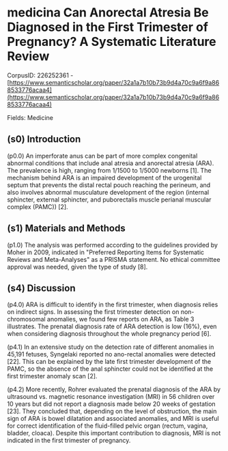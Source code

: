 # medicina Can Anorectal Atresia Be Diagnosed in the First Trimester of Pregnancy? A Systematic Literature Review

CorpusID: 226252361 - [https://www.semanticscholar.org/paper/32a1a7b10b73b9d4a70c9a6f9a868533776acaa4](https://www.semanticscholar.org/paper/32a1a7b10b73b9d4a70c9a6f9a868533776acaa4)

Fields: Medicine

## (s0) Introduction
(p0.0) An imperforate anus can be part of more complex congenital abnormal conditions that include anal atresia and anorectal atresia (ARA). The prevalence is high, ranging from 1/1500 to 1/5000 newborns [1]. The mechanism behind ARA is an impaired development of the urogenital septum that prevents the distal rectal pouch reaching the perineum, and also involves abnormal musculature development of the region (internal sphincter, external sphincter, and puborectalis muscle perianal muscular complex (PAMC)) [2].
## (s1) Materials and Methods
(p1.0) The analysis was performed according to the guidelines provided by Moher in 2009, indicated in "Preferred Reporting Items for Systematic Reviews and Meta-Analyses" as a PRISMA statement. No ethical committee approval was needed, given the type of study [8].
## (s4) Discussion
(p4.0) ARA is difficult to identify in the first trimester, when diagnosis relies on indirect signs. In assessing the first trimester detection on non-chromosomal anomalies, we found few reports on ARA, as Table 3 illustrates. The prenatal diagnosis rate of ARA detection is low (16%), even when considering diagnosis throughout the whole pregnancy period [6].

(p4.1) In an extensive study on the detection rate of different anomalies in 45,191 fetuses, Syngelaki reported no ano-rectal anomalies were detected [22]. This can be explained by the late first trimester development of the PAMC, so the absence of the anal sphincter could not be identified at the first trimester anomaly scan [2].

(p4.2) More recently, Rohrer evaluated the prenatal diagnosis of the ARA by ultrasound vs. magnetic resonance investigation (MRI) in 56 children over 10 years but did not report a diagnosis made below 20 weeks of gestation [23]. They concluded that, depending on the level of obstruction, the main sign of ARA is bowel dilatation and associated anomalies, and MRI is useful for correct identification of the fluid-filled pelvic organ (rectum, vagina, bladder, cloaca). Despite this important contribution to diagnosis, MRI is not indicated in the first trimester of pregnancy.
